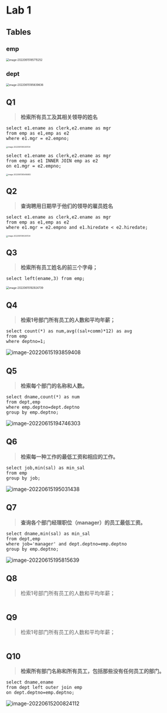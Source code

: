 # Lab 1

## Tables

### emp

<img src="https://tva1.sinaimg.cn/large/e6c9d24ely1h394o37fvpj21iu0rc47q.jpg" alt="image-20220615185715252" style="zoom:50%;" />

### dept

<img src="https://tva1.sinaimg.cn/large/e6c9d24ely1h394ngzr4tj20ya0bu0uh.jpg" alt="image-20220615185639636" style="zoom: 50%;" />





## Q1

> **检索所有员工及其相关领导的姓名**

```mysql
select e1.ename as clerk,e2.ename as mgr
from emp as e1,emp as e2
where e1.mgr = e2.empno;
```

<img src="https://tva1.sinaimg.cn/large/e6c9d24ely1h394jo0cssj20v00u0diq.jpg" alt="image-20220615185300134" style="zoom: 33%;" />

```mysql
select e1.ename as clerk,e2.ename as mgr
from emp as e1 INNER JOIN emp as e2
on e1.mgr = e2.empno;
```

<img src="https://tva1.sinaimg.cn/large/e6c9d24ely1h394ktjfo0j20vo0u0tbo.jpg" alt="image-20220615185406893" style="zoom:33%;" />

## Q2

> **查询聘用日期早于他们的领导的雇员姓名**

```mysql
select e1.ename as clerk,e2.ename as mgr
from emp as e1,emp as e2
where e1.mgr = e2.empno and e1.hiredate < e2.hiredate;
```

<img src="https://tva1.sinaimg.cn/large/e6c9d24ely1h394jo0cssj20v00u0diq.jpg" alt="image-20220615185300134" style="zoom: 33%;" />



## Q3

> **检索所有员工姓名的前三个字母；**

```mysql
select left(ename,3) from emp;
```

<img src="https://tva1.sinaimg.cn/large/e6c9d24ely1h395ljt1tfj20ni0i6aaw.jpg" alt="image-20220615192924739" style="zoom:50%;" />



## Q4

> **检索1号部门所有员工的人数和平均年薪；**

```mysql
select count(*) as num,avg((sal+comm)*12) as avg
from emp
where deptno=1;
```

![image-20220615193859408](https://tva1.sinaimg.cn/large/e6c9d24ely1h395vihlm2j20yo0cct9y.jpg)





## Q5

> **检索每个部门的名称和人数。**

```mysql
select dname,count(*) as num
from dept,emp
where emp.deptno=dept.deptno
group by emp.deptno;
```

![image-20220615194746303](https://tva1.sinaimg.cn/large/e6c9d24ely1h3964n903lj20zs0hign6.jpg)



## Q6

> **检索每一种工作的最低工资和相应的工作。**

```mysql
select job,min(sal) as min_sal
from emp
group by job;
```

![image-20220615195031438](https://tva1.sinaimg.cn/large/e6c9d24ely1h3967impf5j20sm0kytaf.jpg)





## Q7

>  **查询各个部门经理职位（manager）的员工最低工资。**

```mysql
select dname,min(sal) as min_sal
from dept,emp
where job='manager' and dept.deptno=emp.deptno
group by emp.deptno;
```

![image-20220615195815639](https://tva1.sinaimg.cn/large/e6c9d24ely1h396fkiu8pj20xu0eo0um.jpg)











## Q8

> 检索1号部门所有员工的人数和平均年薪；

```mysql

```



## Q9

> 检索1号部门所有员工的人数和平均年薪；

```mysql

```



## Q10

> **检索所有部门名称和所有员工，包括那些没有任何员工的部门。**

```mysql
select dname,ename
from dept left outer join emp
on dept.deptno=emp.deptno;
```

![image-20220615200824112](https://tva1.sinaimg.cn/large/e6c9d24ely1h396q5v6coj20u00ws77q.jpg)

